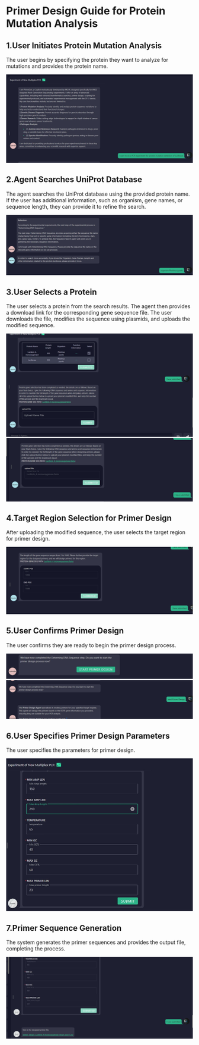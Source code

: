 # Primer Design Guide for Protein Mutation Analysis

## 1.User Initiates Protein Mutation Analysis
The user begins by specifying the protein they want to analyze for mutations and provides the protein name.

![alt text](../docs/3_1.jpg)

## 2.Agent Searches UniProt Database
The agent searches the UniProt database using the provided protein name. If the user has additional information, such as organism, gene names, or sequence length, they can provide it to refine the search.

![alt text](../docs/3_2.jpg)

## 3.User Selects a Protein
The user selects a protein from the search results. The agent then provides a download link for the corresponding gene sequence file. The user downloads the file, modifies the sequence using plasmids, and uploads the modified sequence.

![alt text](../docs/3_3_1.jpg)
![alt text](../docs/3_3_2.jpg)

## 4.Target Region Selection for Primer Design
After uploading the modified sequence, the user selects the target region for primer design.

![alt text](../docs/3_4.jpg)

## 5.User Confirms Primer Design
The user confirms they are ready to begin the primer design process.

![alt text](../docs/3_5_1.jpg)
![alt text](../docs/3_5_2.jpg)

## 6.User Specifies Primer Design Parameters
The user specifies the parameters for primer design.

![alt text](../docs/3_6.jpg)

## 7.Primer Sequence Generation
The system generates the primer sequences and provides the output file, completing the process.

![alt text](../docs/3_7.jpg)